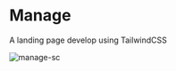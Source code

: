 # Manage
A landing page develop using TailwindCSS

![manage-sc](https://user-images.githubusercontent.com/9668870/202513776-3230b674-d2ba-4924-bb88-1ecac562f19e.jpg)
